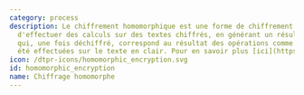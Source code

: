 ```yaml
---
category: process
description: Le chiffrement homomorphique est une forme de chiffrement qui permet
  d'effectuer des calculs sur des textes chiffrés, en générant un résultat chiffré
  qui, une fois déchiffré, correspond au résultat des opérations comme si elles avaient
  été effectuées sur le texte en clair. Pour en savoir plus [ici](https://fr.wikipedia.org/wiki/Chiffrement_homomorphe)
icon: /dtpr-icons/homomorphic_encryption.svg
id: homomorphic_encryption
name: Chiffrage homomorphe
---
```

